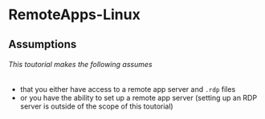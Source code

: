 # RemoteApps-Linux
## Assumptions
###### This toutorial makes the following assumes 
* that you either have access to a remote app server and `.rdp` files
* or you have the ability to set up a remote app server (setting up an RDP server is outside of the scope of this toutorial)
